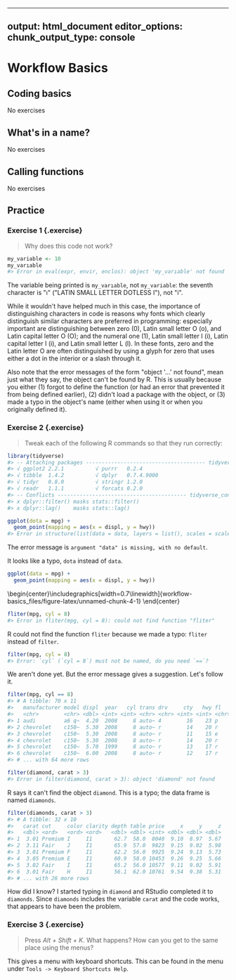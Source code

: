 
---
output: html_document
editor_options: 
  chunk_output_type: console
---
# Workflow Basics

## Coding basics

No exercises

## What's in a name?

No exercises

## Calling functions

No exercises

## Practice

### Exercise 1 {.exercise} 


> Why does this code not work?

```r
my_variable <- 10
my_varıable
#> Error in eval(expr, envir, enclos): object 'my_varıable' not found
```

The variable being printed is `my_varıable`, not `my_variable`:
the seventh character is "ı" ("LATIN SMALL LETTER DOTLESS I"), not "i". 

While it wouldn't have helped much in this case, the importance of distinguishing characters in code is reasons why fonts which clearly distinguish similar characters are preferred in programming: especially important are distinguishing between zero (0), Latin small letter O (o), and Latin capital letter O (O); and the numeral one (1), Latin small letter I (i), Latin capital letter I (i), and Latin small letter L (l).
In these fonts, zero and the Latin letter O are often distinguished by using a glyph for zero that uses either a dot in the interior or a slash through it.

Also note that the error messages of the form "object '...' not found", mean just what they say, the object can't be found by R.
This is usually because you either (1) forgot to define the function (or had an error that prevented it from being defined earlier), (2) didn't load a package with the object, or (3) made a typo in the object's name (either when using it or when you originally defined it).

### Exercise 2 {.exercise}

> Tweak each of the following R commands so that they run correctly:


```r
library(tidyverse)
#> -- Attaching packages -------------------------------------- tidyverse 1.2.1 --
#> √ ggplot2 2.2.1          √ purrr   0.2.4     
#> √ tibble  1.4.2          √ dplyr   0.7.4.9000
#> √ tidyr   0.8.0          √ stringr 1.2.0     
#> √ readr   1.1.1          √ forcats 0.2.0
#> -- Conflicts ----------------------------------------- tidyverse_conflicts() --
#> x dplyr::filter() masks stats::filter()
#> x dplyr::lag()    masks stats::lag()

ggplot(dota = mpg) + 
  geom_point(mapping = aes(x = displ, y = hwy))
#> Error in structure(list(data = data, layers = list(), scales = scales_list(), : argument "data" is missing, with no default
```
The error message is `argument "data" is missing, with no default`. 

It looks like a typo, `dota` instead of `data`.

```r
ggplot(data = mpg) + 
  geom_point(mapping = aes(x = displ, y = hwy))
```



\begin{center}\includegraphics[width=0.7\linewidth]{workflow-basics_files/figure-latex/unnamed-chunk-4-1} \end{center}


```r
fliter(mpg, cyl = 8)
#> Error in fliter(mpg, cyl = 8): could not find function "fliter"
```

R could not find the function `fliter` because we made a typo: `fliter` instead of `filter`.


```r
filter(mpg, cyl = 8)
#> Error: `cyl` (`cyl = 8`) must not be named, do you need `==`?
```

We aren't done yet. But the error message gives a suggestion. Let's follow it.


```r
filter(mpg, cyl == 8)
#> # A tibble: 70 x 11
#>   manufacturer model displ  year   cyl trans drv     cty   hwy fl    class
#>   <chr>        <chr> <dbl> <int> <int> <chr> <chr> <int> <int> <chr> <chr>
#> 1 audi         a6 q~  4.20  2008     8 auto~ 4        16    23 p     mids~
#> 2 chevrolet    c150~  5.30  2008     8 auto~ r        14    20 r     suv  
#> 3 chevrolet    c150~  5.30  2008     8 auto~ r        11    15 e     suv  
#> 4 chevrolet    c150~  5.30  2008     8 auto~ r        14    20 r     suv  
#> 5 chevrolet    c150~  5.70  1999     8 auto~ r        13    17 r     suv  
#> 6 chevrolet    c150~  6.00  2008     8 auto~ r        12    17 r     suv  
#> # ... with 64 more rows
```


```r
filter(diamond, carat > 3)
#> Error in filter(diamond, carat > 3): object 'diamond' not found
```

R says it can't find the object `diamond`.
This is a typo; the data frame is named `diamonds`.

```r
filter(diamonds, carat > 3)
#> # A tibble: 32 x 10
#>   carat cut     color clarity depth table price     x     y     z
#>   <dbl> <ord>   <ord> <ord>   <dbl> <dbl> <int> <dbl> <dbl> <dbl>
#> 1  3.01 Premium I     I1       62.7  58.0  8040  9.10  8.97  5.67
#> 2  3.11 Fair    J     I1       65.9  57.0  9823  9.15  9.02  5.98
#> 3  3.01 Premium F     I1       62.2  56.0  9925  9.24  9.13  5.73
#> 4  3.05 Premium E     I1       60.9  58.0 10453  9.26  9.25  5.66
#> 5  3.02 Fair    I     I1       65.2  56.0 10577  9.11  9.02  5.91
#> 6  3.01 Fair    H     I1       56.1  62.0 10761  9.54  9.38  5.31
#> # ... with 26 more rows
```

How did I know? I started typing in `diamond` and RStudio completed it to `diamonds`. 
Since `diamonds` includes the variable `carat` and the code works, that appears to have been the problem.

### Exercise 3 {.exercise}

> Press *Alt + Shift + K*. What happens? How can you get to the same place using the menus?

This gives a menu with keyboard shortcuts. This can be found in the menu under `Tools -> Keyboard Shortcuts Help`.



